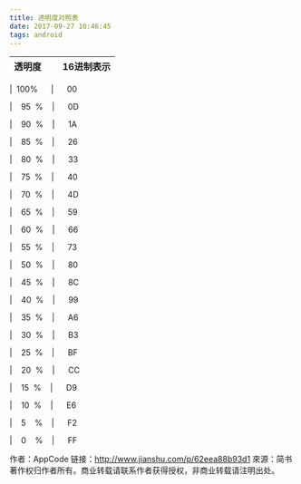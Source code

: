 ```yaml
---
title: 透明度对照表
date: 2017-09-27 10:46:45
tags: android
---
```

| 透明度      | 16进制表示
| :-------------: |:-------------:|

|  100%      |      00

|    95  %    |      0D

|    90  %    |      1A

|    85  %    |      26

|    80  %    |      33

|    75  %    |      40

|    70  %    |      4D

|    65  %    |      59

|    60  %    |      66

|    55  %    |      73

|    50  %    |      80

|    45  %    |      8C

|    40  %    |      99

|    35  %    |      A6

|    30  %    |      B3

|    25  %    |      BF

|    20  %    |      CC

|    15  %    |      D9

|    10  %    |      E6

|    5    %    |      F2

|    0    %    |      FF

作者：AppCode
链接：http://www.jianshu.com/p/62eea88b93d1
來源：简书
著作权归作者所有。商业转载请联系作者获得授权，非商业转载请注明出处。
